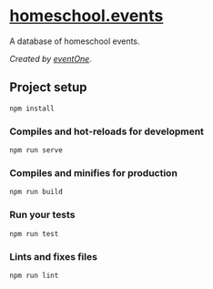 # [homeschool.events](https://homeschool.events)
A database of homeschool events. 

_Created by [eventOne](https://e1.lc/tAfSUQ)_.

## Project setup
```
npm install
```

### Compiles and hot-reloads for development
```
npm run serve
```

### Compiles and minifies for production
```
npm run build
```

### Run your tests
```
npm run test
```

### Lints and fixes files
```
npm run lint
```
